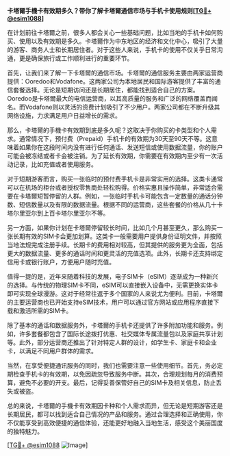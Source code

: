 **卡塔爾手機卡有效期多久？带你了解卡塔爾通信市场与手机卡使用规则[[TG💪+ @esim1088](https://t.me/s/esim1088)]**

在计划前往卡塔爾之前，很多人都会关心一些基础问题，比如当地的手机卡如何购买、使用以及有效期是多久。卡塔爾作为中东地区的经济和文化中心，吸引了大量的游客、商务人士和长期居住者。对于这些人来说，手机卡的使用不仅关乎日常沟通，更是确保旅行或工作顺利进行的重要环节。

首先，让我们来了解一下卡塔爾的通信市场。卡塔爾的通信服务主要由两家运营商提供：Ooredoo和Vodafone。这两家公司为本地居民和国际游客提供了丰富的通信套餐选择。无论是短期访问还是长期居住，都能找到适合自己的方案。Ooredoo是卡塔爾最大的电信运营商，以其高质量的服务和广泛的网络覆盖而闻名。而Vodafone则以灵活的资费计划吸引了不少用户。两家公司都在不断升级其网络设施，力求满足用户日益增长的需求。

那么，卡塔爾的手機卡有效期到底是多久呢？这取决于你购买的卡类型和个人需求。通常情况下，预付费（Prepaid）手机卡的有效期为30天至90天不等。这意味着如果你在这段时间内没有进行任何通话、发送短信或使用数据流量，你的账户可能会被冻结或者卡会被注销。为了延长有效期，你需要在有效期内至少有一次活动记录，比如充值或者使用服务。

对于短期游客而言，购买一张临时的预付费手机卡是非常实用的选择。这类卡通常可以在机场的柜台或者授权零售商处轻松购得。价格实惠且操作简单，非常适合需要在卡塔爾短暂停留的人群。例如，一张临时手机卡可能包含一定数量的通话分钟数、短信数量以及有限的数据流量。根据不同的运营商，这些套餐的价格从几十卡塔尔里亚尔到上百卡塔尔里亚尔不等。

另一方面，如果你计划在卡塔爾停留较长时间，比如几个月甚至更久，那么购买一张长期有效的SIM卡会更加划算。这类卡一般需要用户提供身份证明文件，并按照当地法规完成注册手续。长期卡的费用相对较高，但其提供的服务更为全面，包括更大的数据流量、更多的通话时间和更灵活的充值选项。此外，长期卡还支持绑定信用卡或银行账户，方便用户随时充值。

值得一提的是，近年来随着科技的发展，电子SIM卡（eSIM）逐渐成为一种新兴的选择。与传统的物理SIM卡不同，eSIM可以直接嵌入设备中，无需更换实体卡即可实现全球漫游。这对于经常往返于多个国家的人来说尤为便利。目前，卡塔爾的主要运营商也已开始支持eSIM技术，用户可以通过官方网站或应用程序直接下载和激活所需的SIM卡。

除了基本的通话和数据服务外，卡塔爾的手机卡还提供了许多附加功能和服务。例如，许多套餐都包含了国际长途拨打优惠、社交媒体专属流量包以及家庭共享计划等。此外，部分运营商还推出了针对特定人群的设计，如学生卡、家庭卡和企业卡，以满足不同用户群体的需求。

当然，在享受便捷通讯服务的同时，我们也需要注意一些使用细节。首先，务必定期检查手机卡的有效期，以免因疏忽导致服务中断。其次，合理规划每月的消费预算，避免不必要的开支。最后，记得妥善保管好自己的SIM卡及相关信息，防止丢失或被盗。

总的来说，卡塔爾的手機卡有效期因卡种和个人需求而异，但无论是短期游客还是长期居民，都可以找到适合自己情况的产品和服务。通过合理选择和正确使用，你不仅能享受到高效便捷的通信体验，还能更好地融入当地生活，感受这个美丽国度的独特魅力。

[[TG💪+ @esim1088](https://t.me/s/esim1088) ![Image](https://i.postimg.cc/4NQfJmqS/Snipaste-2025-05-13-00-14-12.png)]
